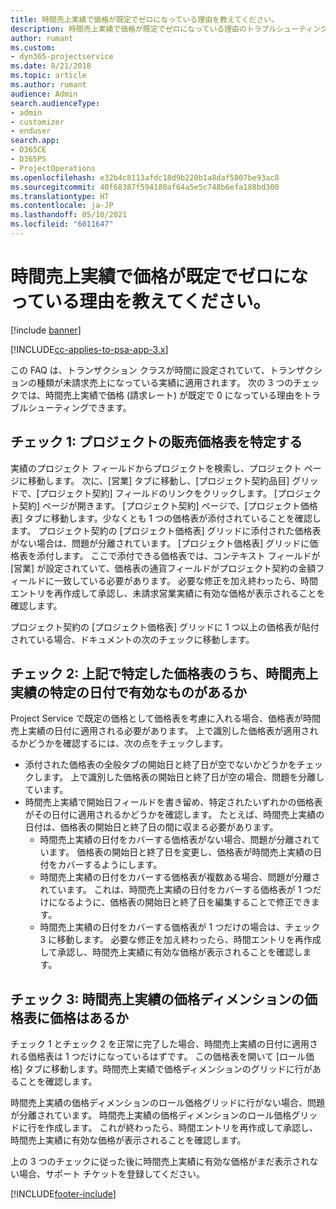 ```yaml
---
title: 時間売上実績で価格が既定でゼロになっている理由を教えてください。
description: 時間売上実績で価格が既定でゼロになっている理由のトラブルシューティング。
author: rumant
ms.custom:
- dyn365-projectservice
ms.date: 8/21/2018
ms.topic: article
ms.author: rumant
audience: Admin
search.audienceType:
- admin
- customizer
- enduser
search.app:
- D365CE
- D365PS
- ProjectOperations
ms.openlocfilehash: e32b4c8113afdc18d9b220b1a8daf5007be93ac8
ms.sourcegitcommit: 40f68387f594180af64a5e5c748b6efa188bd300
ms.translationtype: HT
ms.contentlocale: ja-JP
ms.lasthandoff: 05/10/2021
ms.locfileid: "6011647"
---
```

# <a name="why-is-price-defaulting-to-zero-on-time-sales-actuals"></a>時間売上実績で価格が既定でゼロになっている理由を教えてください。

[!include [banner](../includes/psa-now-project-operations.md)]

[!INCLUDE[cc-applies-to-psa-app-3.x](../includes/cc-applies-to-psa-app-3x.md)]

この FAQ は、トランザクション クラスが時間に設定されていて、トランザクションの種類が未請求売上になっている実績に適用されます。 次の 3 つのチェックでは、時間売上実績で価格 (請求レート) が既定で 0 になっている理由をトラブルシューティングできます。

## <a name="check-1-identify-the-sales-price-list-for-the-project"></a>チェック 1: プロジェクトの販売価格表を特定する

実績のプロジェクト フィールドからプロジェクトを検索し、プロジェクト ページに移動します。 次に、[営業] タブに移動し、[プロジェクト契約品目] グリッドで、[プロジェクト契約] フィールドのリンクをクリックします。 [プロジェクト契約] ページが開きます。 [プロジェクト契約] ページで、[プロジェクト価格表] タブに移動します。少なくとも 1 つの価格表が添付されていることを確認します。 プロジェクト契約の [プロジェクト価格表] グリッドに添付された価格表がない場合は、問題が分離されています。 [プロジェクト価格表] グリッドに価格表を添付します。 ここで添付できる価格表では、コンテキスト フィールドが [営業] が設定されていて、価格表の通貨フィールドがプロジェクト契約の金額フィールドに一致している必要があります。 必要な修正を加え終わったら、時間エントリを再作成して承認し、未請求営業実績に有効な価格が表示されることを確認します。 

プロジェクト契約の [プロジェクト価格表] グリッドに 1 つ以上の価格表が貼付されている場合、ドキュメントの次のチェックに移動します。

## <a name="check-2-are-any-of-the-price-lists-identified-above-valid-for-the-specific-date-of-the-time-sales-actual"></a>チェック 2: 上記で特定した価格表のうち、時間売上実績の特定の日付で有効なものがあるか

Project Service で既定の価格として価格表を考慮に入れる場合、価格表が時間売上実績の日付に適用される必要があります。 上で識別した価格表が適用されるかどうかを確認するには、次の点をチェックします。
- 添付された価格表の全般タブの開始日と終了日が空でないかどうかをチェックします。 上で識別した価格表の開始日と終了日が空の場合、問題を分離しています。 
- 時間売上実績で開始日フィールドを書き留め、特定されたいずれかの価格表がその日付に適用されるかどうかを確認します。 たとえば、時間売上実績の日付は、価格表の開始日と終了日の間に収まる必要があります。 
    - 時間売上実績の日付をカバーする価格表がない場合、問題が分離されています。 価格表の開始日と終了日を変更し、価格表が時間売上実績の日付をカバーするようにします。 
    - 時間売上実績の日付をカバーする価格表が複数ある場合、問題が分離されています。 これは、時間売上実績の日付をカバーする価格表が 1 つだけになるように、価格表の開始日と終了日を編集することで修正できます。 
    - 時間売上実績の日付をカバーする価格表が 1 つだけの場合は、チェック 3 に移動します。
必要な修正を加え終わったら、時間エントリを再作成して承認し、時間売上実績に有効な価格が表示されることを確認します。

## <a name="check-3-is-there-a-price-in-the-price-list-for-the-pricing-dimensions-on-the-time-sales-actual"></a>チェック 3: 時間売上実績の価格ディメンションの価格表に価格はあるか

チェック 1 とチェック 2 を正常に完了した場合、時間売上実績の日付に適用される価格表は 1 つだけになっているはずです。 この価格表を開いて [ロール価格] タブに移動します。時間売上実績で価格ディメンションのグリッドに行があることを確認します。

時間売上実績の価格ディメンションのロール価格グリッドに行がない場合、問題が分離されています。 時間売上実績の価格ディメンションのロール価格グリッドに行を作成します。 これが終わったら、時間エントリを再作成して承認し、時間売上実績に有効な価格が表示されることを確認します。

上の 3 つのチェックに従った後に時間売上実績に有効な価格がまだ表示されない場合、サポート チケットを登録してください。 



[!INCLUDE[footer-include](../includes/footer-banner.md)]